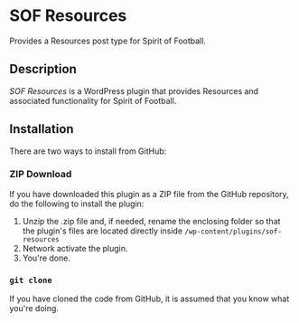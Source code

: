 # SOF Resources

Provides a Resources post type for Spirit of Football.

## Description

*SOF Resources* is a WordPress plugin that provides Resources and associated functionality for Spirit of Football.

## Installation

There are two ways to install from GitHub:

### ZIP Download

If you have downloaded this plugin as a ZIP file from the GitHub repository, do the following to install the plugin:

1. Unzip the .zip file and, if needed, rename the enclosing folder so that the plugin's files are located directly inside `/wp-content/plugins/sof-resources`
2. Network activate the plugin.
3. You're done.

### `git clone`

If you have cloned the code from GitHub, it is assumed that you know what you're doing.
